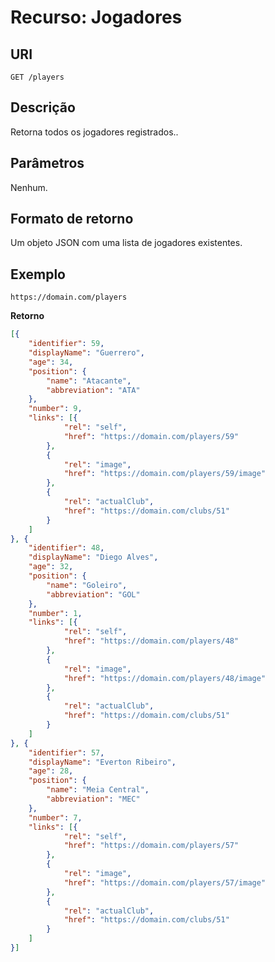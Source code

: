 
# Recurso: Jogadores

## URI 
    GET /players

## Descrição
Retorna todos os jogadores registrados..

## Parâmetros
Nenhum.

## Formato de retorno
Um objeto JSON com uma lista de jogadores existentes.

## Exemplo

    https://domain.com/players

**Retorno**
``` json
[{
    "identifier": 59,
    "displayName": "Guerrero",
    "age": 34,
    "position": {
        "name": "Atacante",
        "abbreviation": "ATA"
    },
    "number": 9,
    "links": [{
            "rel": "self",
            "href": "https://domain.com/players/59"
        },
        {
            "rel": "image",
            "href": "https://domain.com/players/59/image"
        },
        {
            "rel": "actualClub",
            "href": "https://domain.com/clubs/51"
        }
    ]
}, {
    "identifier": 48,
    "displayName": "Diego Alves",
    "age": 32,
    "position": {
        "name": "Goleiro",
        "abbreviation": "GOL"
    },
    "number": 1,
    "links": [{
            "rel": "self",
            "href": "https://domain.com/players/48"
        },
        {
            "rel": "image",
            "href": "https://domain.com/players/48/image"
        },
        {
            "rel": "actualClub",
            "href": "https://domain.com/clubs/51"
        }
    ]
}, {
    "identifier": 57,
    "displayName": "Everton Ribeiro",
    "age": 28,
    "position": {
        "name": "Meia Central",
        "abbreviation": "MEC"
    },
    "number": 7,
    "links": [{
            "rel": "self",
            "href": "https://domain.com/players/57"
        },
        {
            "rel": "image",
            "href": "https://domain.com/players/57/image"
        },
        {
            "rel": "actualClub",
            "href": "https://domain.com/clubs/51"
        }
    ]
}]
```
